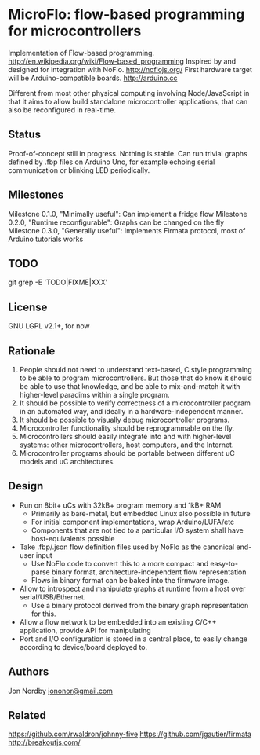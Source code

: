 MicroFlo: flow-based programming for microcontrollers
========================================================

Implementation of Flow-based programming. http://en.wikipedia.org/wiki/Flow-based_programming
Inspired by and designed for integration with NoFlo. http://noflojs.org/
First hardware target will be Arduino-compatible boards. http://arduino.cc

Different from most other physical computing involving Node/JavaScript in that it
aims to allow build standalone microcontroller applications, that can also be reconfigured in real-time.

Status
-------
Proof-of-concept still in progress. Nothing is stable.
Can run trivial graphs defined by .fbp files on Arduino Uno,
for example echoing serial communication or blinking LED periodically.

Milestones
-----------
Milestone 0.1.0, "Minimally useful": Can implement a fridge flow
Milestone 0.2.0, "Runtime reconfigurable": Graphs can be changed on the fly
Milestone 0.3.0, "Generally useful": Implements Firmata protocol, most of Arduino tutorials works

TODO
-----
git grep -E 'TODO|FIXME|XXX'

License
-------
GNU LGPL v2.1+, for now

Rationale
----------
1. People should not need to understand text-based, C style programming to be able to program microcontrollers. But those that do know it should be able to use that knowledge, and be able to mix-and-match it with higher-level paradims within a single program.
2. It should be possible to verify correctness of a microcontroller program in an automated way, and ideally in a hardware-independent manner.
3. It should be possible to visually debug microcontroller programs.
4. Microcontroller functionality should be reprogrammable on the fly.
5. Microcontrollers should easily integrate into and with higher-level systems: other microcontrollers, host computers, and the Internet.
6. Microcontroller programs should be portable between different uC models and uC architectures.

Design
------
* Run on 8bit+ uCs with 32kB+ program memory and 1kB+ RAM
  * Primarily as bare-metal, but embedded Linux also possible in future
  * For initial component implementations, wrap Arduino/LUFA/etc
  * Components that are not tied to a particular I/O system shall have host-equivalents possible
* Take .fbp/.json flow definition files used by NoFlo as the canonical end-user input
  * Use NoFlo code to convert this to a more compact and easy-to-parse binary format, architecture-independent flow representation
  * Flows in binary format can be baked into the firmware image.
* Allow to introspect and manipulate graphs at runtime from a host over serial/USB/Ethernet.
  * Use a binary protocol derived from the binary graph representation for this.
* Allow a flow network to be embedded into an existing C/C++ application, provide API for manipulating
* Port and I/O configuration is stored in a central place, to easily change according to device/board deployed to.

Authors
-------
Jon Nordby <jononor@gmail.com>


Related
---------
https://github.com/rwaldron/johnny-five
https://github.com/jgautier/firmata
http://breakoutjs.com/

